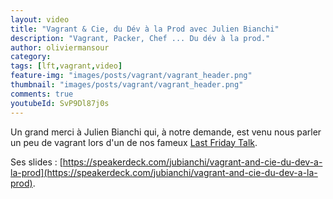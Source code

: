 ```yaml
---
layout: video
title: "Vagrant & Cie, du Dév à la Prod avec Julien Bianchi"
description: "Vagrant, Packer, Chef ... Du dév à la prod."
author: oliviermansour
category:
tags: [lft,vagrant,video]
feature-img: "images/posts/vagrant/vagrant_header.png"
thumbnail: "images/posts/vagrant/vagrant_header.png"
comments: true
youtubeId: SvP9Dl87j0s
---
```


Un grand merci à Julien Bianchi qui, à notre demande, est venu nous parler un peu de vagrant lors d'un de nos fameux [Last Friday Talk](https://tech.m6web.fr/tags.html#lft).

Ses slides : [https://speakerdeck.com/jubianchi/vagrant-and-cie-du-dev-a-la-prod](https://speakerdeck.com/jubianchi/vagrant-and-cie-du-dev-a-la-prod).
